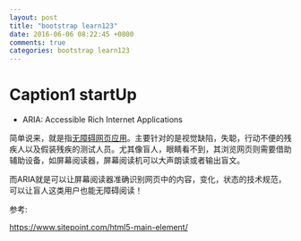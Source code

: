 ```yaml
---
layout: post
title: "bootstrap learn123"
date: 2016-06-06 08:22:45 +0800
comments: true
categories: bootstrap learn123
---
```


# Caption1 startUp

* ARIA: Accessible Rich Internet Applications

简单说来，就是指[无障碍网页应用](http://www.zhangxinxu.com/wordpress/2012/03/wai-aria-%E6%97%A0%E9%9A%9C%E7%A2%8D%E9%98%85%E8%AF%BB/)。主要针对的是视觉缺陷，失聪，行动不便的残疾人以及假装残疾的测试人员。尤其像盲人，眼睛看不到，其浏览网页则需要借助辅助设备，如屏幕阅读器，屏幕阅读机可以大声朗读或者输出盲文。

而ARIA就是可以让屏幕阅读器准确识别网页中的内容，变化，状态的技术规范，可以让盲人这类用户也能无障碍阅读！


参考:

https://www.sitepoint.com/html5-main-element/
